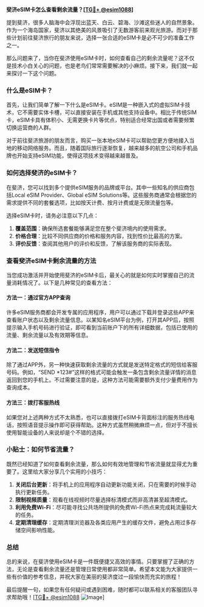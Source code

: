 **斐济eSIM卡怎么查看剩余流量？[[TG💪+ @esim1088](https://t.me/s/esim1088)]**

提到斐济，很多人脑海中会浮现出蓝天、白云、碧海、沙滩这些迷人的自然景象。作为一个海岛国家，斐济以其绝美的风景吸引了无数游客前来观光旅游。而对于那些计划前往斐济旅行的朋友来说，选择一张合适的eSIM卡是必不可少的准备工作之一。

那么问题来了，当你在斐济使用eSIM卡时，如何查看自己的剩余流量呢？这不仅是技术小白关心的问题，也是老鸟们常常需要解决的小麻烦。接下来，我们就一起来探讨一下这个问题。

### 什么是eSIM卡？

首先，让我们简单了解一下什么是eSIM卡。eSIM是一种嵌入式的虚拟SIM卡技术，它不需要实体卡槽，可以直接安装在手机或其他支持设备中。相比于传统SIM卡，eSIM卡具有体积小、无需更换卡片等优点，特别适合经常出国或者需要频繁切换运营商的人群。

对于前往斐济旅游的朋友而言，购买一张本地eSIM卡可以帮助您更方便地接入当地的移动网络服务。而且，随着国际旅行逐渐恢复，越来越多的航空公司和手机品牌也开始支持eSIM功能，使得这项技术变得越来越普及。

### 如何选择斐济的eSIM卡？

在斐济，您可以找到多个提供eSIM服务的品牌或平台。其中一些知名的供应商包括Local eSIM Provider、Global eSIM Solutions等。这些服务商通常会根据您的需求提供不同的套餐选项，比如按天计费、按月计费或是无限流量包等。

选择eSIM卡时，请务必注意以下几点：
1. **覆盖范围**：确保所选套餐能够满足您在整个斐济境内的使用需求。
2. **价格合理**：比较不同供应商的价格和服务内容，找到性价比最高的方案。
3. **评价反馈**：查阅其他用户的评价和反馈，了解该服务商的实际表现。

### 查看斐济eSIM卡剩余流量的方法

当您成功激活并开始使用斐济的eSIM卡后，最关心的就是如何实时掌握自己的流量消耗情况了。以下是几种常见的查看方法：

#### 方法一：通过官方APP查询
许多eSIM服务商都会开发专属的应用程序，用户可以通过下载并登录这些APP来查看账户状态以及剩余流量信息。以某知名eSIM平台为例，打开其APP后，按照提示输入手机号码进行验证，即可看到当前账户下的所有详细数据，包括已使用的流量、剩余流量以及有效期等信息。

#### 方法二：发送短信指令
除了通过APP外，另一种快速获取剩余流量的方式就是发送特定格式的短信给客服号码。例如，“SEND *123#”这样的格式可能会触发一条包含剩余流量详情的消息返回到您的手机上。不过需要注意的是，这种方法可能需要额外支付少量费用作为查询成本。

#### 方法三：拨打客服热线
如果您对上述两种方式不太熟悉，也可以直接拨打eSIM卡背面标注的服务热线电话，按照语音提示操作即可获得帮助。这种方式虽然稍微麻烦一点，但对于不擅长使用智能设备的人来说却是个不错的选择。

### 小贴士：如何节省流量？

既然已经知道了如何查看剩余流量，那么如何有效地管理和节省流量就显得尤为重要了。这里给大家分享几个实用的小技巧：
1. **关闭后台更新**：将手机上的应用程序自动更新功能关闭，只在需要的时候手动执行更新任务。
2. **限制视频质量**：观看在线视频时尽量选择标清模式而非高清甚至超清模式。
3. **利用免费Wi-Fi**：尽可能寻找公共场所提供的免费Wi-Fi热点来完成耗流量较大的任务。
4. **定期清理缓存**：定期清理浏览器及各类应用产生的缓存文件，避免占用过多存储空间影响性能。

### 总结

总的来说，在斐济使用eSIM卡是一件既便捷又高效的事情。只要掌握了正确的方法，无论是查看剩余流量还是管理日常使用都非常简单。希望本文能为大家提供一些有价值的参考信息，并祝大家在美丽的斐济度过一段愉快而充实的旅程！

最后提醒一句，如果您有任何疑问或遇到困难，随时都可以联系相关的客服团队寻求帮助哦！[[TG💪+ @esim1088](https://t.me/s/esim1088) ![Image](https://i.postimg.cc/4NQfJmqS/Snipaste-2025-05-13-00-14-12.png)]